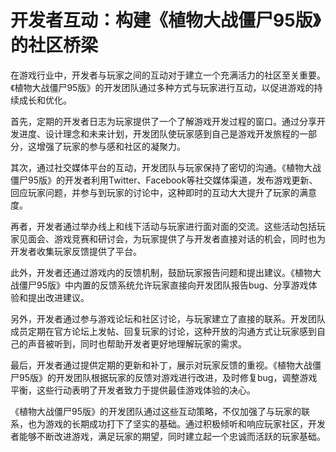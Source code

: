 # 开发者互动：构建《植物大战僵尸95版》的社区桥梁

在游戏行业中，开发者与玩家之间的互动对于建立一个充满活力的社区至关重要。《植物大战僵尸95版》的开发团队通过多种方式与玩家进行互动，以促进游戏的持续成长和优化。

首先，定期的开发者日志为玩家提供了一个了解游戏开发过程的窗口。通过分享开发进度、设计理念和未来计划，开发团队使玩家感到自己是游戏开发旅程的一部分，这增强了玩家的参与感和社区的凝聚力。

其次，通过社交媒体平台的互动，开发团队与玩家保持了密切的沟通。《植物大战僵尸95版》的开发者利用Twitter、Facebook等社交媒体渠道，发布游戏更新、回应玩家问题，并参与到玩家的讨论中，这种即时的互动大大提升了玩家的满意度。

再者，开发者通过举办线上和线下活动与玩家进行面对面的交流。这些活动包括玩家见面会、游戏竞赛和研讨会，为玩家提供了与开发者直接对话的机会，同时也为开发者收集玩家反馈提供了平台。

此外，开发者还通过游戏内的反馈机制，鼓励玩家报告问题和提出建议。《植物大战僵尸95版》中内置的反馈系统允许玩家直接向开发团队报告bug、分享游戏体验和提出改进建议。

另外，开发者通过参与游戏论坛和社区讨论，与玩家建立了直接的联系。开发团队成员定期在官方论坛上发帖、回复玩家的讨论，这种开放的沟通方式让玩家感到自己的声音被听到，同时也帮助开发者更好地理解玩家的需求。

最后，开发者通过提供定期的更新和补丁，展示对玩家反馈的重视。《植物大战僵尸95版》的开发团队根据玩家的反馈对游戏进行改进，及时修复bug，调整游戏平衡，这些行动表明了开发者致力于提供最佳游戏体验的决心。

《植物大战僵尸95版》的开发团队通过这些互动策略，不仅加强了与玩家的联系，也为游戏的长期成功打下了坚实的基础。通过积极倾听和响应玩家社区，开发者能够不断改进游戏，满足玩家的期望，同时建立起一个忠诚而活跃的玩家基础。